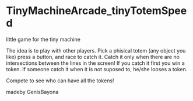 # TinyMachineArcade_tinyTotemSpeed
little game for the tiny machine

The idea is to play with other players.
Pick a phisical totem (any object you like)
press a button, and race to catch it. 
Catch it only when there are no intersections between the lines in the screen!
If you catch it first you win a token.
If someone catch it when it is not suposed to, he/she looses a token.

Compete to see who can have all the tokens!

madeby GenísBayona
